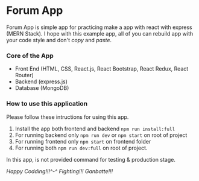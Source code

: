 # Forum App
Forum App is simple app for practicing make a app with react with express (MERN Stack). I hope with this example app, all of you can rebuild app with your code style and don't _copy_ and _paste_.

### Core of the App
- Front End (HTML, CSS, React.js, React Bootstrap, React Redux, React Router)
- Backend (express.js)
- Database (MongoDB)

### How to use this application
Please follow these intructions for using this app.
1. Install the app both frontend and backend `npm run install:full`
2. For running backend only `npm run dev` or `npm start` on root of project
3. For running frontend only `npm start` on frontend folder
4. For running both `npm run dev:full` on root of project.

In this app, is not provided command for testing & production stage.

_Happy Codding!!!^-^ Fighting!!! Ganbatte!!!_
